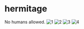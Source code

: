 # hermitage
No humans allowed.
![1](https://github.com/yosoi/hermitage/tree/tiles/images/hermitage_0.png)
![2](https://github.com/yosoi/hermitage/tree/tiles/images/hermitage_1.png)
![3](https://github.com/yosoi/hermitage/tree/tiles/images/hermitage_2.png)
![4](https://github.com/yosoi/hermitage/tree/tiles/images/hermitage_3.png)

